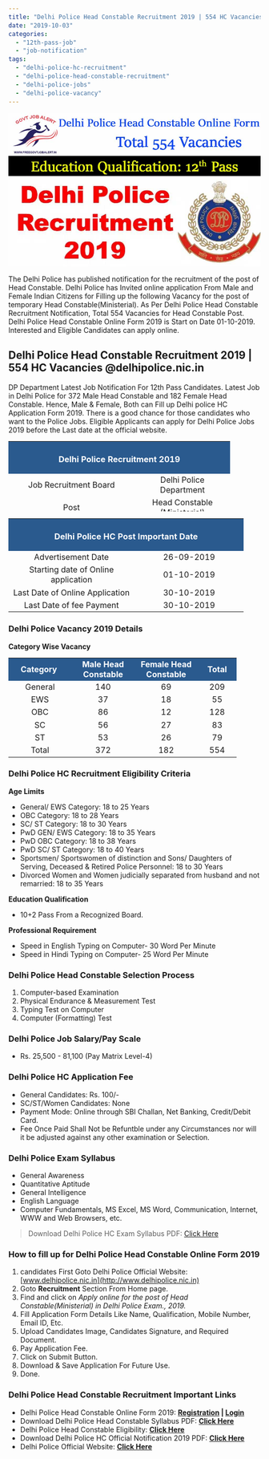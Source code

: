 ```yaml
---
title: "Delhi Police Head Constable Recruitment 2019 | 554 HC Vacancies"
date: "2019-10-03"
categories: 
  - "12th-pass-job"
  - "job-notification"
tags: 
  - "delhi-police-hc-recruitment"
  - "delhi-police-head-constable-recruitment"
  - "delhi-police-jobs"
  - "delhi-police-vacancy"
---
```


![Delhi Police Head Constable Recruitment](images/Delhi-Police-Head-Constable-Recruitment.jpg)

The Delhi Police has published notification for the recruitment of the post of Head Constable. Delhi Police has Invited online application From Male and Female Indian Citizens for Filling up the following Vacancy for the post of temporary Head Constable(Ministerial). As Per Delhi Police Head Constable Recruitment Notification, Total 554 Vacancies for Head Constable Post. Delhi Police Head Constable Online Form 2019 is Start on Date 01-10-2019. Interested and Eligible Candidates can apply online.

## Delhi Police Head Constable Recruitment 2019 | 554 HC Vacancies @delhipolice.nic.in

DP Department Latest Job Notification For 12th Pass Candidates. Latest Job in Delhi Police for 372 Male Head Constable and 182 Female Head Constable. Hence, Male & Female, Both can Fill up Delhi police HC Application Form 2019. There is a good chance for those candidates who want to the Police Jobs. Eligible Applicants can apply for Delhi Police Jobs 2019 before the Last date at the official website.

<table style="width: 87.988%; height: 140px;"><tbody><tr style="height: 20px;"><td style="width: 87.961%; height: 20px; background-color: #2a5a8e; text-align: center;" colspan="2"><h3><strong><span style="color: #ffffff;">Delhi Police Recruitment 2019</span></strong></h3></td></tr><tr style="height: 20px;"><td style="width: 50%; height: 20px; text-align: center;"><span style="font-size: 12pt;">Job Recruitment Board</span></td><td style="width: 37.961%; height: 20px; text-align: center;"><span style="font-size: 12pt;">Delhi Police Department</span></td></tr><tr style="height: 20px;"><td style="width: 50%; height: 20px; text-align: center;"><span style="font-size: 12pt;">Post</span></td><td style="width: 37.961%; height: 20px; text-align: center;"><span style="font-size: 12pt;">Head Constable (Ministerial)</span></td></tr><tr style="height: 20px;"><td style="width: 50%; height: 20px; text-align: center;"><span style="font-size: 12pt;">Vacancies</span></td><td style="width: 37.961%; height: 20px; text-align: center;"><span style="font-size: 12pt;">554</span></td></tr><tr style="height: 20px;"><td style="width: 50%; height: 20px; text-align: center;"><span style="font-size: 12pt;">Job Location&nbsp;</span></td><td style="width: 37.961%; height: 20px; text-align: center;"><span style="font-size: 12pt;">Delhi</span></td></tr><tr style="height: 20px;"><td style="width: 50%; height: 20px; text-align: center;"><span style="font-size: 12pt;">Job Category</span></td><td style="width: 37.961%; height: 20px; text-align: center;"><span style="font-size: 12pt;">Police Jobs</span></td></tr><tr style="height: 20px;"><td style="width: 50%; height: 20px; text-align: center;"><span style="font-size: 12pt;">Application Mode</span></td><td style="width: 37.961%; height: 20px; text-align: center;"><span style="font-size: 12pt;">Online</span></td></tr></tbody></table>

<table style="border-collapse: collapse; width: 93.2933%;"><tbody><tr><td style="width: 93.2819%; background-color: #2a5a8e; text-align: center;" colspan="2"><h3><span style="color: #ffffff;"><strong>Delhi Police HC Post Important Date</strong></span></h3></td></tr><tr><td style="width: 50%; text-align: center;"><span style="font-size: 12pt;">Advertisement Date</span></td><td style="width: 43.2819%; text-align: center;"><span style="font-size: 12pt;">26-09-2019</span></td></tr><tr><td style="width: 50%; text-align: center;"><span style="font-size: 12pt;">Starting date of Online application</span></td><td style="width: 43.2819%; text-align: center;"><span style="font-size: 12pt;">01-10-2019</span></td></tr><tr><td style="width: 50%; text-align: center;"><span style="font-size: 12pt;">Last Date of Online Application</span></td><td style="width: 43.2819%; text-align: center;"><span style="font-size: 12pt;">30-10-2019</span></td></tr><tr><td style="width: 50%; text-align: center;"><span style="font-size: 12pt;">Last Date of fee Payment</span></td><td style="width: 43.2819%; text-align: center;"><span style="font-size: 12pt;">30-10-2019</span></td></tr></tbody></table>

### Delhi Police Vacancy 2019 Details

**Category Wise Vacancy**

<table style="border-collapse: collapse; width: 90.4905%;"><tbody><tr><td style="width: 25%; text-align: center; background-color: #2a5a8e;"><span style="font-size: 12pt;"><strong><span style="color: #ffffff;">Category&nbsp;</span></strong></span></td><td style="width: 25%; text-align: center; background-color: #2a5a8e;"><span style="font-size: 12pt;"><strong><span style="color: #ffffff;">Male Head Constable</span></strong></span></td><td style="width: 25%; text-align: center; background-color: #2a5a8e;"><span style="font-size: 12pt;"><strong><span style="color: #ffffff;">Female Head Constable</span></strong></span></td><td style="width: 15.4185%; text-align: center; background-color: #2a5a8e;"><span style="font-size: 12pt;"><strong><span style="color: #ffffff;">Total</span></strong></span></td></tr><tr><td style="width: 25%; text-align: center;"><span style="font-size: 12pt;">General</span></td><td style="width: 25%; text-align: center;"><span style="font-size: 12pt;">140</span></td><td style="width: 25%; text-align: center;"><span style="font-size: 12pt;">69</span></td><td style="width: 15.4185%; text-align: center;"><span style="font-size: 12pt;">209</span></td></tr><tr><td style="width: 25%; text-align: center;"><span style="font-size: 12pt;">EWS</span></td><td style="width: 25%; text-align: center;"><span style="font-size: 12pt;">37</span></td><td style="width: 25%; text-align: center;"><span style="font-size: 12pt;">18</span></td><td style="width: 15.4185%; text-align: center;"><span style="font-size: 12pt;">55</span></td></tr><tr><td style="width: 25%; text-align: center;"><span style="font-size: 12pt;">OBC</span></td><td style="width: 25%; text-align: center;"><span style="font-size: 12pt;">86</span></td><td style="width: 25%; text-align: center;"><span style="font-size: 12pt;">12</span></td><td style="width: 15.4185%; text-align: center;"><span style="font-size: 12pt;">128</span></td></tr><tr><td style="width: 25%; text-align: center;"><span style="font-size: 12pt;">SC</span></td><td style="width: 25%; text-align: center;"><span style="font-size: 12pt;">56</span></td><td style="width: 25%; text-align: center;"><span style="font-size: 12pt;">27</span></td><td style="width: 15.4185%; text-align: center;"><span style="font-size: 12pt;">83</span></td></tr><tr><td style="width: 25%; text-align: center;"><span style="font-size: 12pt;">ST</span></td><td style="width: 25%; text-align: center;"><span style="font-size: 12pt;">53</span></td><td style="width: 25%; text-align: center;"><span style="font-size: 12pt;">26</span></td><td style="width: 15.4185%; text-align: center;"><span style="font-size: 12pt;">79</span></td></tr><tr><td style="width: 25%; text-align: center;"><span style="font-size: 12pt;">Total</span></td><td style="width: 25%; text-align: center;"><span style="font-size: 12pt;">372</span></td><td style="width: 25%; text-align: center;"><span style="font-size: 12pt;">182</span></td><td style="width: 15.4185%; text-align: center;"><span style="font-size: 12pt;">554</span></td></tr></tbody></table>

### Delhi Police HC Recruitment Eligibility Criteria

**Age Limits**

- General/ EWS Category: 18 to 25 Years
- OBC Category: 18 to 28 Years
- SC/ ST Category: 18 to 30 Years
- PwD GEN/ EWS Category: 18 to 35 Years
- PwD OBC Category: 18 to 38 Years
- PwD SC/ ST Category: 18 to 40 Years
- Sportsmen/ Sportswomen of distinction and Sons/ Daughters of Serving, Deceased & Retired Police Personnel: 18 to 30 Years
- Divorced Women and Women judicially separated from husband and not remarried: 18 to 35 Years

**Education Qualification**

- 10+2 Pass From a Recognized Board.

**Professional Requirement**

- Speed in English Typing on Computer- 30 Word Per Minute
- Speed in Hindi Typing on Computer- 25 Word Per Minute

### Delhi Police Head Constable Selection Process

1. Computer-based Examination
2. Physical Endurance & Measurement Test
3. Typing Test on Computer
4. Computer (Formatting) Test

### Delhi Police Job Salary/Pay Scale

- Rs. 25,500 - 81,100 (Pay Matrix Level-4)

### Delhi Police HC Application Fee

- General Candidates: Rs. 100/-
- SC/ST/Women Candidates: None
- Payment Mode: Online through SBI Challan, Net Banking, Credit/Debit Card.
- Fee Once Paid Shall Not be Refuntble under any Circumstances nor will it be adjusted against any other examination or Selection.

### Delhi Police Exam Syllabus

- General Awareness
- Quantitative Aptitude
- General Intelligence
- English Language
- Computer Fundamentals, MS Excel, MS Word, Communication, Internet, WWW and Web Browsers, etc.

> Download Delhi Police HC Exam Syllabus PDF: [Click Here](https://freegovtjobalert.in/delhi-police-head-constable-syllabus/)

### How to fill up for Delhi Police Head Constable Online Form 2019

1. candidates First Goto Delhi Police Official Website: [www.delhipolice.nic.in](http://www.delhipolice.nic.in)
2. Goto **Recruitment** Section From Home page.
3. Find and click on _Apply online for the post of Head Constable(Ministerial) in Delhi Police Exam., 2019._
4. Fill Application Form Details Like Name, Qualification, Mobile Number, Email ID, Etc.
5. Upload Candidates Image, Candidates Signature, and Required Document.
6. Pay Application Fee.
7. Click on Submit Button.
8. Download & Save Application For Future Use.
9. Done.

### Delhi Police Head Constable Recruitment Important Links

- Delhi Police Head Constable Online Form 2019: **[Registration](https://delhip.azurewebsites.net/index_controller_DLP/register#no-back-button "Delhi Police") | [Login](https://delhip.azurewebsites.net/#no-back-button "Delhi Police")**
- Download Delhi Police Head Constable Syllabus PDF: [**Click Here**](https://freegovtjobalert.in/delhi-police-head-constable-syllabus/)
- Delhi Police Head Constable Eligibility: **[Click Here](https://freegovtjobalert.in/delhi-police-head-constable-eligibility/)**
- Download Delhi Police HC Official Notification 2019 PDF: [**Click Here**](https://freegovtjobalert.in/wp-content/uploads/2019/10/Delhi-Police-Head-Constable-Recruitment-Notification-2019-PDF.pdf)
- Delhi Police Official Website: **[Click Here](http://www.delhipolice.nic.in/index.html)**
